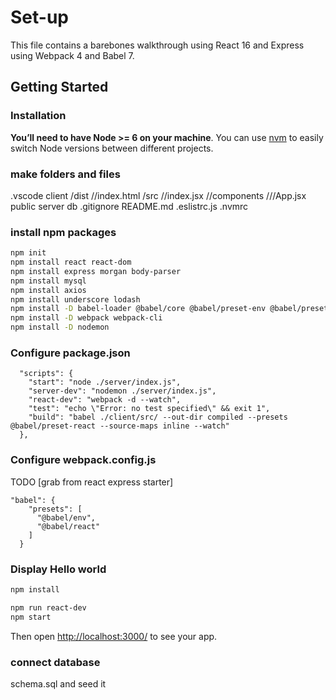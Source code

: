 # Set-up
This file contains a barebones walkthrough using React 16 and Express using Webpack 4 and Babel 7.

## Getting Started

### Installation

**You’ll need to have Node >= 6 on your machine**. You can use [nvm](https://github.com/creationix/nvm#installation) to easily switch Node versions between different projects.

### make folders and files
.vscode
client
/dist
//index.html
/src
//index.jsx
//components
///App.jsx
public
server
db
.gitignore
README.md
.eslistrc.js
.nvmrc


### install npm packages

```sh
npm init
npm install react react-dom
npm install express morgan body-parser
npm install mysql
npm install axios
npm install underscore lodash
npm install -D babel-loader @babel/core @babel/preset-env @babel/preset-react @babel/cli
npm install -D webpack webpack-cli
npm install -D nodemon
```

### Configure package.json

```
  "scripts": {
    "start": "node ./server/index.js",
    "server-dev": "nodemon ./server/index.js",
    "react-dev": "webpack -d --watch",
    "test": "echo \"Error: no test specified\" && exit 1",
    "build": "babel ./client/src/ --out-dir compiled --presets @babel/preset-react --source-maps inline --watch"
  },
```

### Configure webpack.config.js

TODO [grab from react express starter]

```
"babel": {
    "presets": [
      "@babel/env",
      "@babel/react"
    ]
  }
```

### Display Hello world

```sh
npm install
```

```sh
npm run react-dev
npm start
```

Then open [http://localhost:3000/](http://localhost:3000/) to see your app.

### connect database

schema.sql and seed it

<br>